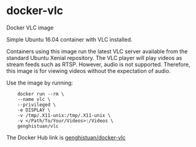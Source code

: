 # docker-vlc
Docker VLC image

Simple Ubuntu 16.04 container with VLC installed. 

Containers using this image run the latest VLC server available from the standard Ubuntu Xenial repository.
The VLC player will play videos as stream feeds such as RTSP. However, audio is not supported. Therefore, this image is for viewing videos without the expectation of audio.


Use the image by running:

```
    docker run --rm \
    --name vlc \
    --privileged \
    -e DISPLAY \
    -v /tmp/.X11-unix:/tmp/.X11-unix \
    -v </Path/To/Your/Videos>:/Videos \
    genghistuan/vlc
```
The Docker Hub link is [genghistuan/docker-vlc](https://hub.docker.com/r/genghistuan/docker-vlc/)